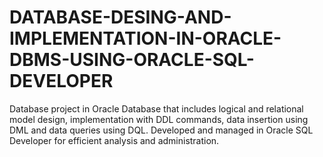 # DATABASE-DESING-AND-IMPLEMENTATION-IN-ORACLE-DBMS-USING-ORACLE-SQL-DEVELOPER
Database project in Oracle Database that includes logical and relational model design, implementation with DDL commands, data insertion using DML and data queries using DQL. Developed and managed in Oracle SQL Developer for efficient analysis and administration.
